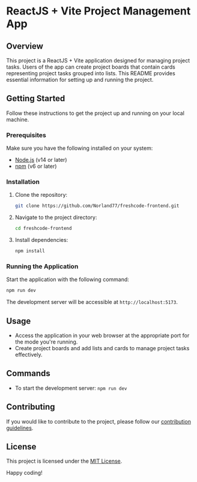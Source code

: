 # ReactJS + Vite Project Management App

## Overview

This project is a ReactJS + Vite application designed for managing project tasks. Users of the app can create project boards that contain cards representing project tasks grouped into lists. This README provides essential information for setting up and running the project.

## Getting Started

Follow these instructions to get the project up and running on your local machine.

### Prerequisites

Make sure you have the following installed on your system:

- [Node.js](https://nodejs.org/) (v14 or later)
- [npm](https://www.npmjs.com/) (v6 or later)

### Installation

1. Clone the repository:

    ```bash
    git clone https://github.com/Norland77/freshcode-frontend.git
    ```

2. Navigate to the project directory:

    ```bash
    cd freshcode-frontend
    ```

3. Install dependencies:

    ```bash
    npm install
    ```

### Running the Application

Start the application with the following command:

```bash
npm run dev
```

The development server will be accessible at `http://localhost:5173`.

## Usage

- Access the application in your web browser at the appropriate port for the mode you're running.
- Create project boards and add lists and cards to manage project tasks effectively.

## Commands

- To start the development server: `npm run dev`

## Contributing

If you would like to contribute to the project, please follow our [contribution guidelines](CONTRIBUTING.md).

## License

This project is licensed under the [MIT License](LICENSE).

Happy coding!